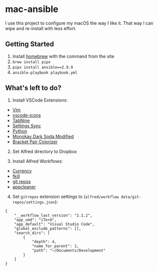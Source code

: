 # mac-ansible

I use this project to configure my macOS the way I like it. That way I can wipe
and re-install with less effort.

## Getting Started

1. Install [homebrew](http://brew.sh/) with the command from the site
2. `brew install pipx`
3. `pipx install ansible==2.9.9`
4. `ansible-playbook playbook.yml`

## What's left to do?

1. Install VSCode Extensions:

-   [Vim](https://marketplace.visualstudio.com/items?itemName=vscodevim.vim)
-   [vscode-icons](https://marketplace.visualstudio.com/items?itemName=vscode-icons-team.vscode-icons)
-   [TabNine](https://marketplace.visualstudio.com/items?itemName=TabNine.tabnine-vscode)
-   [Settings Sync](https://marketplace.visualstudio.com/items?itemName=Shan.code-settings-sync)
-   [Python](https://marketplace.visualstudio.com/items?itemName=ms-python.python)
-   [Monokay Dark Soda Modified](https://marketplace.visualstudio.com/items?itemName=DengSir.monokai-dark-soda-modified)
-   [Bracket Pair Colorizer](https://marketplace.visualstudio.com/items?itemName=CoenraadS.bracket-pair-colorizer)

2. Set Alfred directory to Dropbox

3. Install Alfred Workflows:

-   [Currency](https://github.com/jin5354/alfred3-workflow-CurrencyConvert)
-   [fkill](https://github.com/SamVerschueren/alfred-fkill#readme)
-   [git repos](https://github.com/deanishe/alfred-repos)
-   [appcleaner](https://github.com/asendra/mac-app-configs/blob/master/alfred-workflows/alfred-appcleaner.alfredworkflow)

4. Set `gitrepos` extension settings to (`alfred/workflow data/git-repos/settings.json`):

```
{
	"__workflow_last_version": "2.1.2",
	"app_cmd": "iTerm",
	"app_default": "Visual Studio Code",
	"global_exclude_patterns": [],
	"search_dirs": [
		{
			"depth": 4,
			"name_for_parent": 1,
			"path": "~/Documents/Development"
		}
	]
}
```
